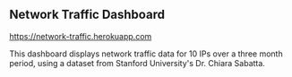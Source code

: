 ## Network Traffic Dashboard

https://network-traffic.herokuapp.com

This dashboard displays network traffic data for 10 IPs over a three month period, using a dataset from Stanford University's Dr. Chiara Sabatta.
